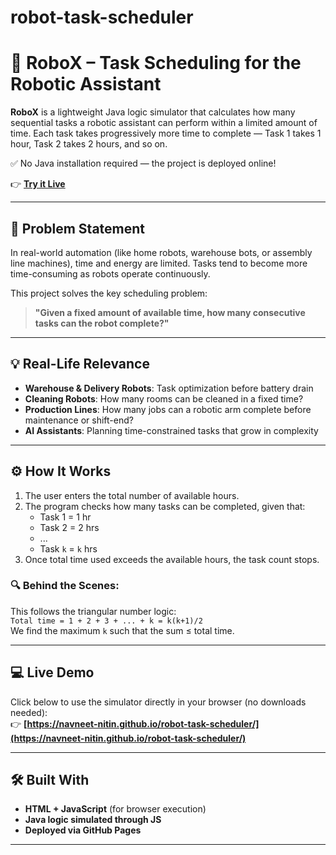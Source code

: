 # robot-task-scheduler
# 🤖 RoboX – Task Scheduling for the Robotic Assistant

**RoboX** is a lightweight Java logic simulator that calculates how many sequential tasks a robotic assistant can perform within a limited amount of time. Each task takes progressively more time to complete — Task 1 takes 1 hour, Task 2 takes 2 hours, and so on.

✅ No Java installation required — the project is deployed online!

👉 **[Try it Live](https://navneet-nitin.github.io/robot-task-scheduler/)**

---

## 🚩 Problem Statement

In real-world automation (like home robots, warehouse bots, or assembly line machines), time and energy are limited. Tasks tend to become more time-consuming as robots operate continuously.

This project solves the key scheduling problem:

> **"Given a fixed amount of available time, how many consecutive tasks can the robot complete?"**

---

## 💡 Real-Life Relevance

- **Warehouse & Delivery Robots**: Task optimization before battery drain  
- **Cleaning Robots**: How many rooms can be cleaned in a fixed time?  
- **Production Lines**: How many jobs can a robotic arm complete before maintenance or shift-end?  
- **AI Assistants**: Planning time-constrained tasks that grow in complexity

---

## ⚙️ How It Works

1. The user enters the total number of available hours.
2. The program checks how many tasks can be completed, given that:
   - Task 1 = 1 hr
   - Task 2 = 2 hrs
   - ...
   - Task `k` = `k` hrs
3. Once total time used exceeds the available hours, the task count stops.

### 🔍 Behind the Scenes:
This follows the triangular number logic:  
`Total time = 1 + 2 + 3 + ... + k = k(k+1)/2`  
We find the maximum `k` such that the sum ≤ total time.

---

## 💻 Live Demo

Click below to use the simulator directly in your browser (no downloads needed):  
👉 **[https://navneet-nitin.github.io/robot-task-scheduler/](https://navneet-nitin.github.io/robot-task-scheduler/)**

---

## 🛠️ Built With

- **HTML + JavaScript** (for browser execution)
- **Java logic simulated through JS**
- **Deployed via GitHub Pages**

---


